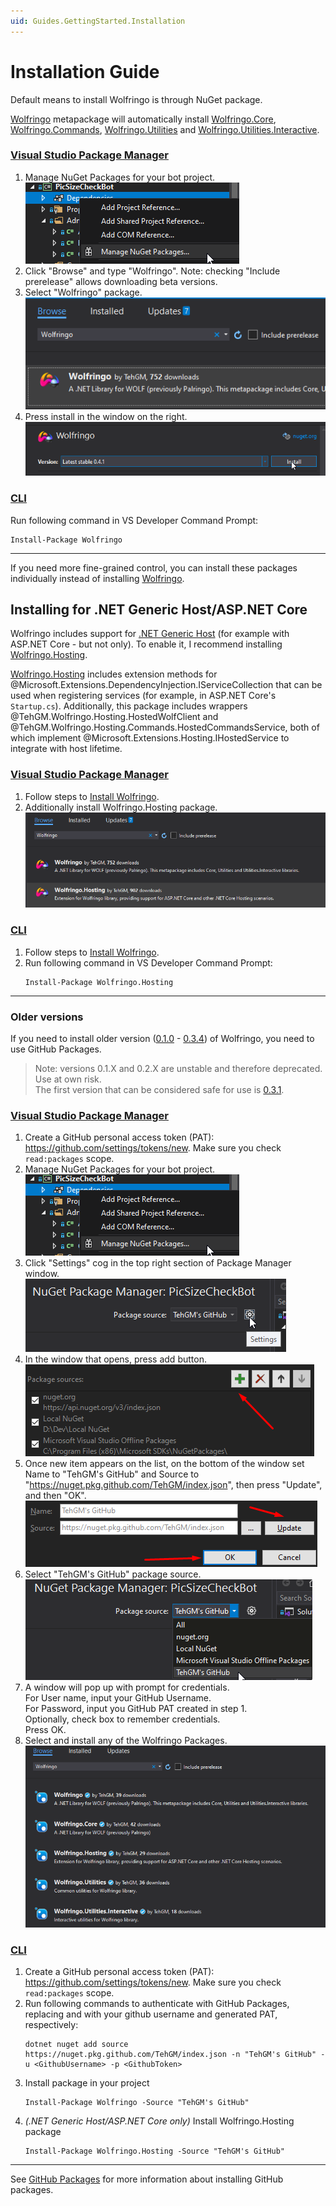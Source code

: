 ```yaml
---
uid: Guides.GettingStarted.Installation
---
```


# Installation Guide
Default means to install Wolfringo is through NuGet package.

[Wolfringo](https://www.nuget.org/packages/Wolfringo) metapackage will automatically install [Wolfringo.Core](https://www.nuget.org/packages/Wolfringo.Core), [Wolfringo.Commands](https://www.nuget.org/packages/Wolfringo.Commands), [Wolfringo.Utilities](https://www.nuget.org/packages/Wolfringo.Utilities) and [Wolfringo.Utilities.Interactive](https://www.nuget.org/packages/Wolfringo.Utilities.Interactive).  

### [Visual Studio Package Manager](#tab/install-with-vs-1)
1. Manage NuGet Packages for your bot project.  
![](/_images/guides/install-vs-1.png)
2. Click "Browse" and type "Wolfringo". Note: checking "Include prerelease" allows downloading beta versions.
3. Select "Wolfringo" package.  
![](/_images/guides/install-vs-2.png)
4. Press install in the window on the right.  
![](/_images/guides/install-vs-3.png)

### [CLI](#tab/install-with-cli-1)
Run following command in VS Developer Command Prompt:
```cli
Install-Package Wolfringo
```
***

If you need more fine-grained control, you can install these packages individually instead of installing [Wolfringo](https://www.nuget.org/packages/Wolfringo).

## Installing for .NET Generic Host/ASP.NET Core
Wolfringo includes support for [.NET Generic Host](https://docs.microsoft.com/en-gb/aspnet/core/fundamentals/host/generic-host?view=aspnetcore-3.0) (for example with ASP.NET Core - but not only). To enable it, I recommend installing [Wolfringo.Hosting](https://www.nuget.org/packages/Wolfringo.Hosting).

[Wolfringo.Hosting](https://www.nuget.org/packages/Wolfringo.Hosting) includes extension methods for @Microsoft.Extensions.DependencyInjection.IServiceCollection that can be used when registering services (for example, in ASP.NET Core's `Startup.cs`). Additionally, this package includes wrappers @TehGM.Wolfringo.Hosting.HostedWolfClient and @TehGM.Wolfringo.Hosting.Commands.HostedCommandsService, both of which implement @Microsoft.Extensions.Hosting.IHostedService to integrate with host lifetime.

### [Visual Studio Package Manager](#tab/install-with-vs-2)
1. Follow steps to [Install Wolfringo](#installation-guide).
2. Additionally install Wolfringo.Hosting package.  
![](/_images/guides/install-vs-4.png)

### [CLI](#tab/install-with-cli-2)
1. Follow steps to [Install Wolfringo](#installation-guide).
2. Run following command in VS Developer Command Prompt:  
    ```cli
    Install-Package Wolfringo.Hosting
    ```
***

### Older versions
If you need to install older version ([0.1.0](https://github.com/TehGM/Wolfringo/releases/tag/0.1.0) - [0.3.4](https://github.com/TehGM/Wolfringo/releases/tag/0.3.4)) of Wolfringo, you need to use GitHub Packages. 

> Note: versions 0.1.X and 0.2.X are unstable and therefore deprecated. Use at own risk.  
> The first version that can be considered safe for use is [0.3.1](https://github.com/TehGM/Wolfringo/releases/tag/0.3.1).

### [Visual Studio Package Manager](#tab/install-with-vs-3)
1. Create a GitHub personal access token (PAT): https://github.com/settings/tokens/new. Make sure you check `read:packages` scope.
2. Manage NuGet Packages for your bot project.  
![](/_images/guides/install-vs-1.png)
3. Click "Settings" cog in the top right section of Package Manager window.  
![](/_images/guides/install-vs-5.png)
4. In the window that opens, press add button.  
![](/_images/guides/install-vs-6.png)
5. Once new item appears on the list, on the bottom of the window set Name to "TehGM's GitHub" and Source to "https://nuget.pkg.github.com/TehGM/index.json", then press "Update", and then "OK".  
![](/_images/guides/install-vs-7.png)
6. Select "TehGM's GitHub" package source.  
![](/_images/guides/install-vs-8.png)
7. A window will pop up with prompt for credentials.  
   For User name, input your GitHub Username.  
   For Password, input you GitHub PAT created in step 1.  
   Optionally, check box to remember credentials.  
   Press OK.
8. Select and install any of the Wolfringo Packages.  
![](/_images/guides/install-vs-9.png)


### [CLI](#tab/install-with-cli-3)
1. Create a GitHub personal access token (PAT): https://github.com/settings/tokens/new. Make sure you check `read:packages` scope.
2. Run following commands to authenticate with GitHub Packages, replacing <GithubUsername> and <GithubToken> with your github username and generated PAT, respectively:
    ```cli
    dotnet nuget add source https://nuget.pkg.github.com/TehGM/index.json -n "TehGM's GitHub" -u <GithubUsername> -p <GithubToken>
    ```
3. Install package in your project
    ```cli
    Install-Package Wolfringo -Source "TehGM's GitHub"
    ```
4. *(.NET Generic Host/ASP.NET Core only)* Install Wolfringo.Hosting package
    ```cli
    Install-Package Wolfringo.Hosting -Source "TehGM's GitHub"
    ```
***

See [GitHub Packages](https://help.github.com/en/packages/using-github-packages-with-your-projects-ecosystem/configuring-dotnet-cli-for-use-with-github-packages#installing-a-package) for more information about installing GitHub packages.